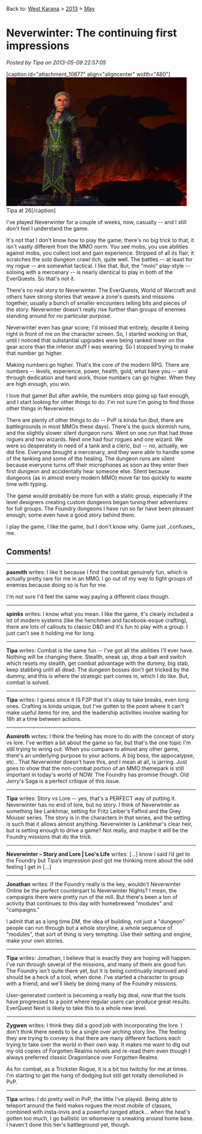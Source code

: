 Back to: [West Karana](/posts/westkarana.md) > [2013](/posts/2013/westkarana.md) > [May](./westkarana.md)
# Neverwinter: The continuing first impressions

*Posted by Tipa on 2013-05-09 22:57:05*

[caption id="attachment\_10877" align="aligncenter" width="480"][![Tipa at 26](../../../uploads/2013/05/GameClient-2013-05-09-23-05-56-41-480x342.jpg)](../../../uploads/2013/05/GameClient-2013-05-09-23-05-56-41.jpg) Tipa at 26[/caption]

I've played Neverwinter for a couple of weeks, now, casually -- and I still don't feel I understand the game. 

It's not that I don't know how to play the game; there's no big trick to that, it isn't vastly different from the MMO norm. You see mobs, you use abilities against mobs, you collect loot and gain experience. Stripped of all its flair, it scratches the solo dungeon crawl itch, quite well. The battles -- at least for my rogue -- are somewhat tactical. I like that. But, the "molo" play-style -- soloing with a mercenary -- is nearly identical to play in both of the EverQuests. So that's not it.

There's no real story to Neverwinter. The EverQuests, World of Warcraft and others have strong stories that weave a zone's quests and missions together, usually a bunch of smaller encounters telling bits and pieces of the story. Neverwinter doesn't really rise further than groups of enemies standing around for no particular purpose.

Neverwinter even has gear score; I'd missed that entirely, despite it being right in front of me on the character screen. So, I started working on that, until I noticed that substantial upgrades were being ranked lower on the gear score than the inferior stuff I was wearing. So I stopped trying to make that number go higher.

Making numbers go higher. That's the core of the modern RPG. There are numbers -- levels, experience, power, health, gold, what have you -- and through dedication and hard work, those numbers can go higher. When they are high enough, you win.

I love that game! But after awhile, the numbers stop going up fast enough, and I start looking for other things to do. I'm not sure I'm going to find those other things in Neverwinter.

There are plenty of other things to do -- PvP is kinda fun (but, there are battlegrounds in most MMOs these days). There's the quick skirmish runs, and the slightly slower silent dungeon runs. Went on one run that had three rogues and two wizards. Next one had four rogues and one wizard. We were so desperately in need of a tank and a cleric, but -- no, actually, we did fine. Everyone brought a mercenary, and they were able to handle some of the tanking and some of the healing. The dungeon runs are silent because everyone turns off their microphones as soon as they enter their first dungeon and accidentally hear someone else. Silent because dungeons (as in almost every modern MMO) move far too quickly to waste time with typing.

The game would probably be more fun with a static group, especially if the level designers creating custom dungeons began tuning their adventures for full groups. The Foundry dungeons I have run so far have been pleasant enough; some even have a good story behind them.

I play the game, I like the game, but I don't know why. Game just \_confuses\_ me.

## Comments!

---

**pasmith** writes: I like it because I find the combat genuinely fun, which is actually pretty rare for me in an MMO. I go out of my way to fight groups of enemies because doing so is fun for me.

I'm not sure I'd feel the same way paying a different class though.

---

**spinks** writes: I know what you mean. I like the game, it's clearly included a lot of modern systems (like the henchmen and facebook-esque crafting), there are lots of callouts to classic D&D and it's fun to play with a group. I just can't see it holding me for long.

---

**Tipa** writes: Combat is the same fun -- I've got all the abilities I'll ever have. Nothing will be changing there. Stealth, sneak up, drop a bait and switch which resets my stealth, get combat advantage with the dummy, big stab, keep stabbing until all dead. The dungeon bosses don't get tricked by the dummy, and this is where the strategic part comes in, which I do like. But, combat is solved.

---

**Tipa** writes: I guess since it IS F2P that it's okay to take breaks, even long ones. Crafting is kinda unique, but I've gotten to the point where it can't make useful items for me, and the leadership activities involve waiting for 18h at a time between actions.

---

**Asmiroth** writes: I think the feeling has more to do with the concept of story vs lore. I've written a bit about the game so far, but that's the one topic I'm still trying to wring out. When you compare to almost any other game, there's an underlying purpose to your actions. A big boss, the appocalypse, etc.. That Neverwinter doesn't have this, and I mean at all, is jarring. Just goes to show that the non-combat portion of an MMO themepark is still important in today's world of NOW. The Foundry has promise though. Old Jerry's Saga is a perfect critique of this issue.

---

**Tipa** writes: Story vs Lore -- yes, that's a PERFECT way of putting it. Neverwinter has no end of lore, but no story. I think of Neverwinter as something like Lankhmar, setting for Fritz Leiber's Fafhrd and the Grey Mouser series. The story is in the characters in that series, and the setting is such that it allows almost anything. Neverwinter is Lankhmar's clear heir, but is setting enough to drive a game? Not really, and maybe it will be the Foundry missions that do the trick.

---

**Neverwinter &#8211; Story and Lore | Leo&#039;s Life** writes: [...] know I said I’d get to the Foundry but Tipa’s impression post got me thinking more about the odd feeling I get in [...]

---

**Jonathan** writes: If the Foundry really is the key, wouldn't Neverwinter Online be the perfect counterpart to Neverwinter Nights? I mean, the campaigns there were pretty run of the mill. But there's been a ton of activity that continues to this day with homebrewed "modules" and "campaigns."

I admit that as a long time DM, the idea of building, not just a "dungeon" people can run through but a whole storyline, a whole sequence of "modules", that sort of thing is very tempting. Use their setting and engine, make your own stories.

---

**Tipa** writes: Jonathan, I believe that is exactly they are hoping will happen. I've run through several of the missions, and many of them are good fun. The Foundry isn't quite there yet, but it is being continually improved and should be a heck of a tool, when done. I've started a character to group with a friend, and we'll likely be doing many of the Foundry missions.

User-generated content is becoming a really big deal, now that the tools have progressed to a point where regular users can produce great results. EverQuest Next is likely to take this to a whole new level.

---

**Zygwen** writes: I think they did a good job with incorporating the lore. I don't think there needs to be a single over arching story line. The feeling they are trying to convey is that there are many different factions each trying to take over the world in their own way. It makes me want to dig out my old copies of Forgotten Realms novels and re-read them even though I always preferred classic Dragonlance over Forgotten Realms.

As for combat, as a Trickster Rogue, it is a bit too twitchy for me at times. I'm starting to get the hang of dodging but still get totally demolished in PvP.

---

**Tipa** writes: I do pretty well in PvP, the little I've played. Being able to teleport around the field makes rogues the most mobile of classes, combined with insta-invis and a powerful ranged attack... when the heat's gotten too much, I go ballistic on whomever is sneaking around home base. I haven't done this tier's battleground yet, though.

